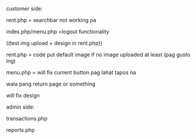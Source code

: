 customer side:

rent.php = searchbar not working pa

index.php/menu.php =logout functionality

((test img upload + design in rent.php))

rent.php = code put default image if no image uploaded at least (pag gusto lng)

menu.php = will fix current button pag lahat tapos na

wala pang return page or something

will fix design

admin side:

transactions.php

reports.php
